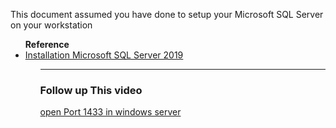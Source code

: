 This document assumed you have done to setup your  Microsoft SQL Server on your workstation 

<ul><b>Reference</b>
<li>
<a href="https://www.youtube.com/watch?v=kh3MfhTiyQk&t=275s">Installation Microsoft SQL Server 2019</a>
</li><ul>

-------

 ### Follow up This video

<a href="https://www.youtube.com/watch?v=xhcnf83OkoE">open Port 1433 in windows server</a>
